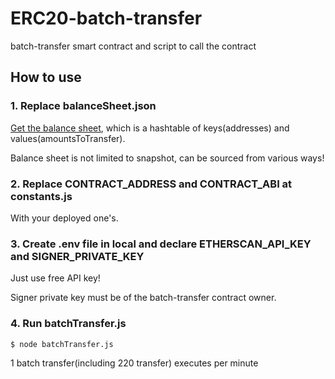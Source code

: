 # ERC20-batch-transfer
batch-transfer smart contract and script to call the contract

## How to use

### 1. Replace balanceSheet.json

[Get the balance sheet](https://github.com/hippocrat-dao/ERC20-holder-snapshot), which is a hashtable of keys(addresses) and values(amountsToTransfer).

Balance sheet is not limited to snapshot, can be sourced from various ways!

### 2. Replace CONTRACT_ADDRESS and CONTRACT_ABI at constants.js

With your deployed one's.

### 3. Create .env file in local and declare ETHERSCAN_API_KEY and SIGNER_PRIVATE_KEY

Just use free API key!

Signer private key must be of the batch-transfer contract owner.

### 4. Run batchTransfer.js

``` bash
$ node batchTransfer.js
```

1 batch transfer(including 220 transfer) executes per minute